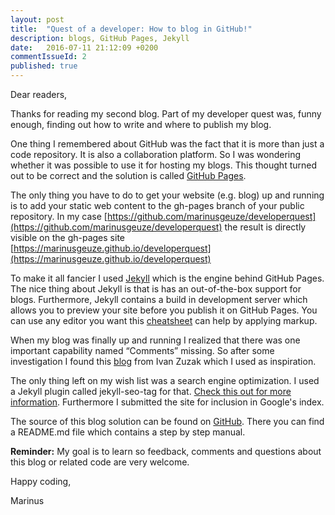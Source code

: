 ```yaml
---
layout: post
title:  "Quest of a developer: How to blog in GitHub!"
description: blogs, GitHub Pages, Jekyll
date:   2016-07-11 21:12:09 +0200
commentIssueId: 2
published: true
---
```


Dear readers,

Thanks for reading my second blog. Part of my developer quest was, funny enough, finding out how to write and where to publish my blog. 

One thing I remembered about GitHub was the fact that it is more than just a code repository. It is also a collaboration platform. So I was wondering whether it was possible to use it for hosting my blogs. This thought turned out to be correct and the solution is called [GitHub Pages](https://pages.github.com). 

The only thing you have to do to get your website (e.g. blog) up and running is to add your static web content to the gh-pages branch of your public repository. In my case [https://github.com/marinusgeuze/developerquest](https://github.com/marinusgeuze/developerquest) the result is directly visible on the gh-pages site [https://marinusgeuze.github.io/developerquest](https://marinusgeuze.github.io/developerquest)

To make it all fancier I used [Jekyll](https://jekyllrb.com) which is the engine behind GitHub Pages. The nice thing about Jekyll is that is has an out-of-the-box support for blogs. Furthermore, Jekyll contains a build in development server which allows you to preview your site before you publish it on GitHub Pages. You can use any editor you want this [cheatsheet](http://cheat.jekyll.tips) can help by applying markup.

When my blog was finally up and running I realized that there was one important capability named “Comments” missing. So after some investigation I found this [blog](http://ivanzuzak.info/2011/02/18/github-hosted-comments-for-github-hosted-blogs.html) from Ivan Zuzak which I used as inspiration.

The only thing left on my wish list was a search engine optimization. I used a Jekyll plugin called jekyll-seo-tag for that. [Check this out for more information](https://help.github.com/articles/search-engine-optimization-for-github-pages). Furthermore I submitted the site for inclusion in Google's index.

The source of this blog solution can be found on [GitHub](https://github.com/marinusgeuze/developerquest/tree/gh-pages). There you can find a README.md file which contains a step by step manual.

**Reminder:** My goal is to learn so feedback, comments and questions about this blog or related code are very welcome.

Happy coding,

Marinus